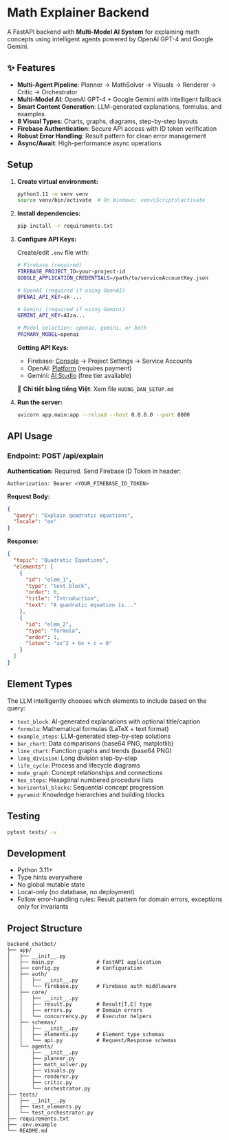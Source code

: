 # Math Explainer Backend

A FastAPI backend with **Multi-Model AI System** for explaining math concepts using intelligent agents powered by OpenAI GPT-4 and Google Gemini.

## ✨ Features

- **Multi-Agent Pipeline**: Planner → MathSolver → Visuals → Renderer → Critic → Orchestrator
- **Multi-Model AI**: OpenAI GPT-4 + Google Gemini with intelligent fallback
- **Smart Content Generation**: LLM-generated explanations, formulas, and examples
- **8 Visual Types**: Charts, graphs, diagrams, step-by-step layouts
- **Firebase Authentication**: Secure API access with ID token verification
- **Robust Error Handling**: Result pattern for clean error management
- **Async/Await**: High-performance async operations

## Setup

1. **Create virtual environment:**

   ```bash
   python3.11 -m venv venv
   source venv/bin/activate  # On Windows: venv\Scripts\activate
   ```

2. **Install dependencies:**

   ```bash
   pip install -r requirements.txt
   ```

3. **Configure API Keys:**

   Create/edit `.env` file with:

   ```bash
   # Firebase (required)
   FIREBASE_PROJECT_ID=your-project-id
   GOOGLE_APPLICATION_CREDENTIALS=/path/to/serviceAccountKey.json

   # OpenAI (required if using OpenAI)
   OPENAI_API_KEY=sk-...

   # Gemini (required if using Gemini)
   GEMINI_API_KEY=AIza...

   # Model selection: openai, gemini, or both
   PRIMARY_MODEL=openai
   ```

   **Getting API Keys:**

   - Firebase: [Console](https://console.firebase.google.com) → Project Settings → Service Accounts
   - OpenAI: [Platform](https://platform.openai.com/api-keys) (requires payment)
   - Gemini: [AI Studio](https://makersuite.google.com/app/apikey) (free tier available)

   📖 **Chi tiết bằng tiếng Việt**: Xem file `HUONG_DAN_SETUP.md`

4. **Run the server:**
   ```bash
   uvicorn app.main:app --reload --host 0.0.0.0 --port 8000
   ```

## API Usage

### Endpoint: POST /api/explain

**Authentication:** Required. Send Firebase ID Token in header:

```
Authorization: Bearer <YOUR_FIREBASE_ID_TOKEN>
```

**Request Body:**

```json
{
  "query": "Explain quadratic equations",
  "locale": "en"
}
```

**Response:**

```json
{
  "topic": "Quadratic Equations",
  "elements": [
    {
      "id": "elem_1",
      "type": "text_block",
      "order": 0,
      "title": "Introduction",
      "text": "A quadratic equation is..."
    },
    {
      "id": "elem_2",
      "type": "formula",
      "order": 1,
      "latex": "ax^2 + bx + c = 0"
    }
  ]
}
```

## Element Types

The LLM intelligently chooses which elements to include based on the query:

- `text_block`: AI-generated explanations with optional title/caption
- `formula`: Mathematical formulas (LaTeX + text format)
- `example_steps`: LLM-generated step-by-step solutions
- `bar_chart`: Data comparisons (base64 PNG, matplotlib)
- `line_chart`: Function graphs and trends (base64 PNG)
- `long_division`: Long division step-by-step
- `life_cycle`: Process and lifecycle diagrams
- `node_graph`: Concept relationships and connections
- `hex_steps`: Hexagonal numbered procedure lists
- `horizontal_blocks`: Sequential concept progression
- `pyramid`: Knowledge hierarchies and building blocks

## Testing

```bash
pytest tests/ -v
```

## Development

- Python 3.11+
- Type hints everywhere
- No global mutable state
- Local-only (no database, no deployment)
- Follow error-handling rules: Result pattern for domain errors, exceptions only for invariants

## Project Structure

```
backend_chatbot/
├── app/
│   ├── __init__.py
│   ├── main.py              # FastAPI application
│   ├── config.py            # Configuration
│   ├── auth/
│   │   ├── __init__.py
│   │   └── firebase.py      # Firebase auth middleware
│   ├── core/
│   │   ├── __init__.py
│   │   ├── result.py        # Result[T,E] type
│   │   ├── errors.py        # Domain errors
│   │   └── concurrency.py   # Executor helpers
│   ├── schemas/
│   │   ├── __init__.py
│   │   ├── elements.py      # Element type schemas
│   │   └── api.py           # Request/Response schemas
│   └── agents/
│       ├── __init__.py
│       ├── planner.py
│       ├── math_solver.py
│       ├── visuals.py
│       ├── renderer.py
│       ├── critic.py
│       └── orchestrator.py
├── tests/
│   ├── __init__.py
│   ├── test_elements.py
│   └── test_orchestrator.py
├── requirements.txt
├── .env.example
└── README.md
```
